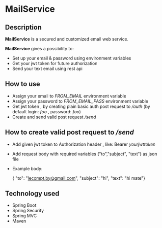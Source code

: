 # MailService
## Description
**MailService** is a secured and customized email web service. 

**MailService** gives a possibility to:  

- Set up your email & password using environment variables
- Get your jwt token for future authorization
- Send your text email using rest api

## How to use
- Assign your email to *FROM_EMAIL* environment variable
- Assign your password to *FROM_EMAIL_PASS* environment variable
- Get jwt token , by creating plain basic auth post request to */auth* (by default login: *foo* , password: *foo*)
- Create and send valid post request */send*

## How to create valid post request to */send* 
- Add given jwt token to Authorization header , like: Bearer *yourjwttoken*
- Add request body with required variables ("to","subject", "text") as json file
- Example body:
 
    {
    "to": "lecompt.by@gmail.com",
    "subject": "hi",
    "text": "hi mate"}
    

## Technology used 

- Spring Boot
- Spring Security
- Spring MVC
- Maven


